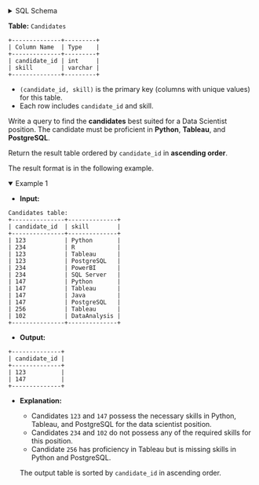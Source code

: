 <details>
<summary> SQL Schema</summary>

```sql
DROP TABLE IF EXISTS Candidates;

CREATE TABLE IF NOT EXISTS
  Candidates (candidate_id int, skill varchar(30));

INSERT INTO
  Candidates (candidate_id, skill)
VALUES
  ('123', 'Python'),
  ('234', 'R'),
  ('123', 'Tableau'),
  ('123', 'PostgreSQL'),
  ('234', 'PowerBI'),
  ('234', 'SQL Server'),
  ('147', 'Python'),
  ('147', 'Tableau'),
  ('147', 'Java'),
  ('147', 'PostgreSQL'),
  ('256', 'Tableau'),
  ('102', 'DataAnalysis');
```

</details>

**Table:** `Candidates`

```
+--------------+---------+ 
| Column Name  | Type    | 
+--------------+---------+ 
| candidate_id | int     | 
| skill        | varchar |
+--------------+---------+
```

- `(candidate_id, skill)` is the primary key (columns with unique values) for this table.
- Each row includes `candidate_id` and skill.

Write a query to find the **candidates** best suited for a Data Scientist position. The candidate must be proficient in **Python**, **Tableau**, and **PostgreSQL**.

Return the result table ordered by `candidate_id` in **ascending order**.

The result format is in the following example.

<details open>
<summary> Example 1</summary>

- **Input:** 

```
Candidates table:
+---------------+--------------+
| candidate_id  | skill        | 
+---------------+--------------+
| 123           | Python       |
| 234           | R            | 
| 123           | Tableau      | 
| 123           | PostgreSQL   | 
| 234           | PowerBI      | 
| 234           | SQL Server   | 
| 147           | Python       | 
| 147           | Tableau      | 
| 147           | Java         |
| 147           | PostgreSQL   |
| 256           | Tableau      |
| 102           | DataAnalysis |
+---------------+--------------+
```

- **Output:** 

```
+--------------+
| candidate_id |  
+--------------+
| 123          |  
| 147          | 
+--------------+
```

- **Explanation:** 
  + Candidates `123` and `147` possess the necessary skills in Python, Tableau, and PostgreSQL for the data scientist position.
  + Candidates `234` and `102` do not possess any of the required skills for this position.
  + Candidate `256` has proficiency in Tableau but is missing skills in Python and PostgreSQL.

  The output table is sorted by `candidate_id` in ascending order.

</details>
